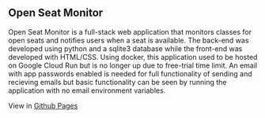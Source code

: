 ## Open Seat Monitor

Open Seat Monitor is a full-stack web application that monitors classes for open seats and notifies users when a seat is available. The back-end was developed using python and a sqlite3 database while the front-end was developed with HTML/CSS. Using docker, this application used to be hosted on Google Cloud Run but is no longer up due to free-trial time limit. An email with app passwords enabled is needed for full functionality of sending and recieving emails but basic functionality can be seen by running the application with no email environment variables.

View in [Github Pages]((https://inkadinka.github.io/Open_Seat_Monitor/templates/index))
